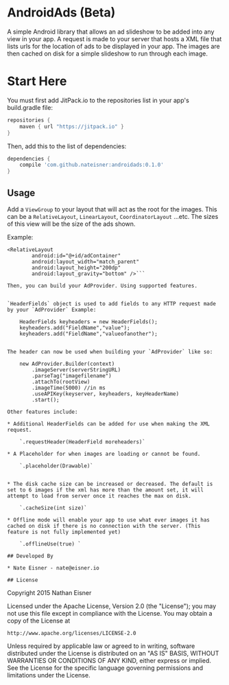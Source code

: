 # AndroidAds (Beta)
A simple Android library that allows an ad slideshow to be added into any view in your app. A request is made to your server that hosts a XML file that lists urls for the location of ads to be displayed in your app. The images are then cached on disk for a simple slideshow to run through each image.

# Start Here

You must first add JitPack.io to the repositories list in your app's build.gradle file:

```gradle
repositories {
    maven { url "https://jitpack.io" }
}
```

Then, add this to the list of dependencies:

```gradle
dependencies {
    compile 'com.github.nateisner:androidads:0.1.0'
}

```
## Usage

Add a `ViewGroup` to your layout that will act as the root for the images. This can be a `RelativeLayout`, `LinearLayout`, `CoordinatorLayout` ...etc. The sizes of this view will be the size of the ads shown.

Example:
```   
<RelativeLayout
        android:id="@+id/adContainer"
        android:layout_width="match_parent"
        android:layout_height="200dp"
        android:layout_gravity="bottom" />```
        
Then, you can build your AdProvider. Using supported features.


`HeaderFields` object is used to add fields to any HTTP request made by your `AdProvider` Example:
```      
        HeaderFields keyheaders = new HeaderFields();
        keyheaders.add("FieldName","value");
        keyheaders.add("FieldName","valueofanother");   
```        

The header can now be used when building your `AdProvider` like so:
```
        new AdProvider.Builder(context)
            .imageServer(serverStringURL) 
            .parseTag("imagefilename") 
            .attachTo(rootView) 
            .imageTime(5000) //in ms
            .useAPIKey(keyserver, keyheaders, keyHeaderName)
            .start();
```
Other features include:

* Additional HeaderFields can be added for use when making the XML request.

    `.requestHeader(HeaderField moreheaders)`

* A Placeholder for when images are loading or cannot be found. 

    `.placeholder(Drawable)`
    

* The disk cache size can be increased or decreased. The default is set to 6 images if the xml has more than the amount set, it will attempt to load from server once it reaches the max on disk.

    `.cacheSize(int size)`
    
* Offline mode will enable your app to use what ever images it has cached on disk if there is no connection with the server. (This feature is not fully implemented yet)

    `.offlineUse(true) `

## Developed By

* Nate Eisner - nate@eisner.io

## License

```
Copyright 2015 Nathan Eisner

Licensed under the Apache License, Version 2.0 (the "License");
you may not use this file except in compliance with the License.
You may obtain a copy of the License at

    http://www.apache.org/licenses/LICENSE-2.0

Unless required by applicable law or agreed to in writing, software
distributed under the License is distributed on an "AS IS" BASIS,
WITHOUT WARRANTIES OR CONDITIONS OF ANY KIND, either express or implied.
See the License for the specific language governing permissions and
limitations under the License.
```

